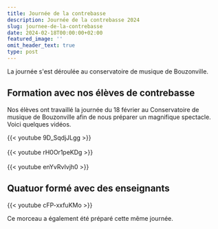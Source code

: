 ```yaml
---
title: Journée de la contrebasse
description: Journée de la contrebasse 2024
slug: journee-de-la-contrebasse
date: 2024-02-18T00:00:00+02:00
featured_image: ''
omit_header_text: true
type: post
---
```


La journée s'est déroulée au conservatoire de musique de Bouzonville.


## Formation avec nos élèves de contrebasse 

Nos élèves ont travaillé la journée du 18 février au Conservatoire de musique de Bouzonville
afin de nous préparer un magnifique spectacle. Voici quelques vidéos.

{{< youtube 9D_SqdjJLgg >}}
\
\
{{< youtube rH0Or1peKDg >}}
\
\
{{< youtube enYvRvIvjh0 >}}


## Quatuor formé avec des enseignants

{{< youtube cFP-xxfuKMo >}}

Ce morceau a également été préparé cette même journée.

